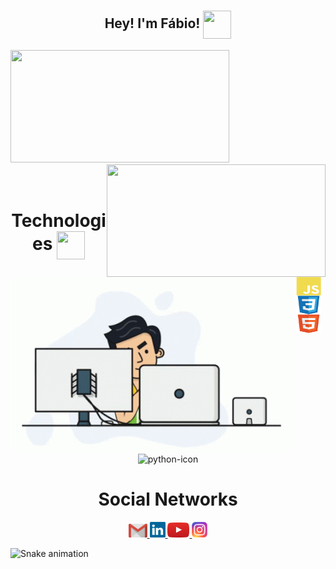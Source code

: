 # <h2 align="center">Hey! I'm Fábio! <img src="https://media.giphy.com/media/iigp4VDyf5dCLRlGkm/giphy.gif" width="45px" height="45px" align="center"></h2>

<div>
  <img width="350em" height="180em" src="https://github-readme-stats.vercel.app/api?username=Fabinxz&show_icons=true&theme=great-gatsby&include_all_commits=true&count_private=true"/>
  <img align="right" width="350em" height="180em" src="https://github-readme-stats.vercel.app/api/top-langs/?username=Fabinxz&layout=compact&langs_count=16&theme=great-gatsby"/>
</div>
<br>

<div  align="center"> 
  <div style="display: inline_block"><br>
    <img align="left" height-"285" width="450" alt="gif" src="programmer.gif">
    <h1 align="center">Technologies <img src="https://media.giphy.com/media/l0LpKuTWbq8osPTT11/giphy.gif" width="45px" height="45px" align="center"></h1>
    <img align="center" height="30" width="40" alt="js-icon"  src="https://raw.githubusercontent.com/devicons/devicon/master/icons/javascript/javascript-plain.svg">
    <img align="center" height="30" width="40" alt="css-icon" src="https://raw.githubusercontent.com/devicons/devicon/master/icons/css3/css3-original.svg">
    <img align="center" height="30" width="40" alt="html-icon" src="https://raw.githubusercontent.com/devicons/devicon/master/icons/html5/html5-original.svg">
    <img align="center" height="35" width="40" alt="python-icon" src="https://img.icons8.com/color/512/python.png">
   </div>
    
  <h1 align="center">Social Networks</h1>
    <a href = "mailto: fabinxhard@gmail.com">
      <img width="30" src="gmail.svg">
    </a>
    <a href = "#">
      <img width="25" src="linkedin.svg">
    </a>
    <a href = "https://www.youtube.com/channel/UCjHDmK_R37XvpsV8zBbxzlA">
      <img width="35" src="youtube.svg">
    </a>
    <a href = "https://www.instagram.com/fabinxzz/">
      <img width="25" src="instagram.png">
    </a>
</div>

![Snake animation](https://github.com/Fabinxz/Fabinxz/blob/output/github-contribution-grid-snake.svg)
